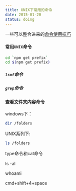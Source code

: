 ```yaml
---
title: UNIX下常用的命令
date: 2015-01-20
status: doing
---
```


一些可以整合进来的[命令使用技巧](http://www.ruanyifeng.com/blog/2016/10/npm_scripts.html)

#### 常用`UNIX`命令

```sh
cd `npm get prefix`
cd $(npm get prefix)
```

##### `lsof`命令

##### `grep`命令

#### 查看文件夹内容命令

windows下：

```sh
dir /folders
```

UNIX系列下:

```sh
ls /folders
```

type命令和cat命令

ls -al

whoami

cmd+shift+4+space